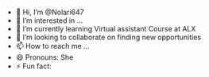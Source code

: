 - 👋 Hi, I’m @Nolari647
- 👀 I’m interested in ...
- 🌱 I’m currently learning Virtual assistant Course at ALX
- 💞️ I’m looking to collaborate on finding new opportunities 
- 📫 How to reach me ...
- 😄 Pronouns: She
- ⚡ Fun fact: 

<!---
Nolari647/Nolari647 is a ✨ special ✨ repository because its `README.md` (this file) appears on your GitHub profile.
You can click the Preview link to take a look at your changes.
--->
